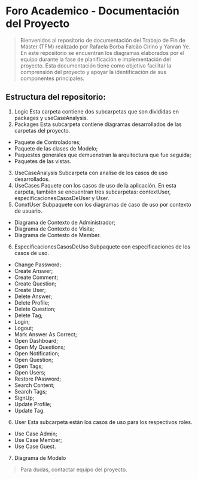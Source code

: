 # Foro Academico - Documentación del Proyecto

> Bienvenidos al repositorio de documentación del Trabajo de Fin de Máster (TFM) realizado por Rafaela Borba Falcão Cirino y Yanran Ye. En este repositorio se encuentran los diagramas elaborados por el equipo durante la fase de planificación e implementación del proyecto. Esta documentación tiene como objetivo facilitar la comprensión del proyecto y apoyar la identificación de sus componentes principales.

## Estructura del repositorio:

1. Logic
Esta carpeta contiene dos subcarpetas que son divididas en packages y useCaseAnalysis.
2. Packages
Esta subcarpeta contiene diagramas desarrollados de las carpetas del proyecto.
* Paquete de Controladores;
* Paquete de las clases de Modelo;
* Paquestes generales que demuenstran la arquitectura que fue seguida;
* Paquetes de las vistas.
3. UseCaseAnalysis
Subcarpeta con analise de los casos de uso desarrollados.
4. UseCases
Paquete con los casos de uso de la aplicación. En esta carpeta, también se encuentran tres subcarpetas: contextUser, especificacionesCasosDeUser y User. 
5. ConxtUser
Subpaquete con los diagramas de caso de uso por contexto de usuario.
* Diagrama de Contexto de Administrador;
* Diagrama de Contexto de Visita;
* Diagrama de Contesto de Member.
6. EspecificacionesCasosDeUso
Subpaquete con especificaciones de los casos de uso.
* Change Password;
* Create Answer;
* Create Comment;
* Create Question;
* Create User;
* Delete Answer;
* Delete Profile;
* Delete Question;
* Delete Tag;
* Login;
* Logout;
* Mark Answer As Correct;
* Open Dashboard;
* Open My Questions;
* Open Notification;
* Open Question;
* Open Tags;
* Open Users;
* Restore PAssword;
* Search Content;
* Search Tags;
* SignUp;
* Update Profile;
* Update Tag.
6. User
Esta subcarpeta están los casos de uso para los respectivos roles.
* Use Case Admin;
* Use Case Member;
* Use Case Guest.
7. Diagrama de Modelo

> Para dudas, contactar equipo del proyecto.
